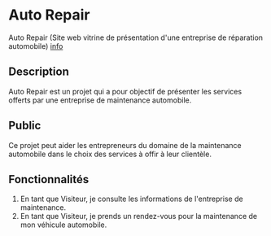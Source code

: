 # Auto Repair
Auto Repair (Site web vitrine de présentation d'une entreprise de réparation automobile) [info](https://github.com/rocdane/autorepair)

## Description
Auto Repair est un projet qui a pour objectif de présenter les services offerts par une entreprise de maintenance automobile.

## Public
Ce projet peut aider les entrepreneurs du domaine de la maintenance automobile dans le choix des services à offir à leur clientèle. 

## Fonctionnalités
1. En tant que Visiteur, je consulte les informations de l'entreprise de maintenance.
2. En tant que Visiteur, je prends un rendez-vous pour la maintenance de mon véhicule automobile.

